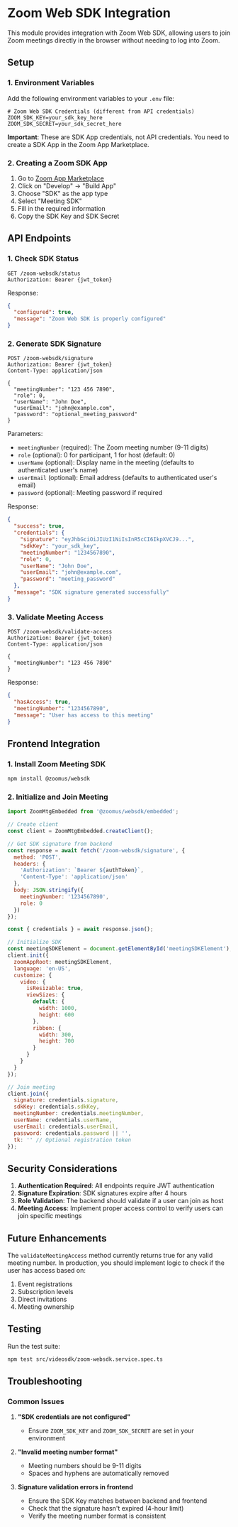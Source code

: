 # Zoom Web SDK Integration

This module provides integration with Zoom Web SDK, allowing users to join Zoom meetings directly in the browser without needing to log into Zoom.

## Setup

### 1. Environment Variables

Add the following environment variables to your `.env` file:

```env
# Zoom Web SDK Credentials (different from API credentials)
ZOOM_SDK_KEY=your_sdk_key_here
ZOOM_SDK_SECRET=your_sdk_secret_here
```

**Important**: These are SDK App credentials, not API credentials. You need to create a SDK App in the Zoom App Marketplace.

### 2. Creating a Zoom SDK App

1. Go to [Zoom App Marketplace](https://marketplace.zoom.us/)
2. Click on "Develop" → "Build App"
3. Choose "SDK" as the app type
4. Select "Meeting SDK"
5. Fill in the required information
6. Copy the SDK Key and SDK Secret

## API Endpoints

### 1. Check SDK Status

```http
GET /zoom-websdk/status
Authorization: Bearer {jwt_token}
```

Response:
```json
{
  "configured": true,
  "message": "Zoom Web SDK is properly configured"
}
```

### 2. Generate SDK Signature

```http
POST /zoom-websdk/signature
Authorization: Bearer {jwt_token}
Content-Type: application/json

{
  "meetingNumber": "123 456 7890",
  "role": 0,
  "userName": "John Doe",
  "userEmail": "john@example.com",
  "password": "optional_meeting_password"
}
```

Parameters:
- `meetingNumber` (required): The Zoom meeting number (9-11 digits)
- `role` (optional): 0 for participant, 1 for host (default: 0)
- `userName` (optional): Display name in the meeting (defaults to authenticated user's name)
- `userEmail` (optional): Email address (defaults to authenticated user's email)
- `password` (optional): Meeting password if required

Response:
```json
{
  "success": true,
  "credentials": {
    "signature": "eyJhbGciOiJIUzI1NiIsInR5cCI6IkpXVCJ9...",
    "sdkKey": "your_sdk_key",
    "meetingNumber": "1234567890",
    "role": 0,
    "userName": "John Doe",
    "userEmail": "john@example.com",
    "password": "meeting_password"
  },
  "message": "SDK signature generated successfully"
}
```

### 3. Validate Meeting Access

```http
POST /zoom-websdk/validate-access
Authorization: Bearer {jwt_token}
Content-Type: application/json

{
  "meetingNumber": "123 456 7890"
}
```

Response:
```json
{
  "hasAccess": true,
  "meetingNumber": "1234567890",
  "message": "User has access to this meeting"
}
```

## Frontend Integration

### 1. Install Zoom Meeting SDK

```bash
npm install @zoomus/websdk
```

### 2. Initialize and Join Meeting

```javascript
import ZoomMtgEmbedded from '@zoomus/websdk/embedded';

// Create client
const client = ZoomMtgEmbedded.createClient();

// Get SDK signature from backend
const response = await fetch('/zoom-websdk/signature', {
  method: 'POST',
  headers: {
    'Authorization': `Bearer ${authToken}`,
    'Content-Type': 'application/json'
  },
  body: JSON.stringify({
    meetingNumber: '1234567890',
    role: 0
  })
});

const { credentials } = await response.json();

// Initialize SDK
const meetingSDKElement = document.getElementById('meetingSDKElement');
client.init({
  zoomAppRoot: meetingSDKElement,
  language: 'en-US',
  customize: {
    video: {
      isResizable: true,
      viewSizes: {
        default: {
          width: 1000,
          height: 600
        },
        ribbon: {
          width: 300,
          height: 700
        }
      }
    }
  }
});

// Join meeting
client.join({
  signature: credentials.signature,
  sdkKey: credentials.sdkKey,
  meetingNumber: credentials.meetingNumber,
  userName: credentials.userName,
  userEmail: credentials.userEmail,
  password: credentials.password || '',
  tk: '' // Optional registration token
});
```

## Security Considerations

1. **Authentication Required**: All endpoints require JWT authentication
2. **Signature Expiration**: SDK signatures expire after 4 hours
3. **Role Validation**: The backend should validate if a user can join as host
4. **Meeting Access**: Implement proper access control to verify users can join specific meetings

## Future Enhancements

The `validateMeetingAccess` method currently returns true for any valid meeting number. In production, you should implement logic to check if the user has access based on:

1. Event registrations
2. Subscription levels
3. Direct invitations
4. Meeting ownership

## Testing

Run the test suite:

```bash
npm test src/videosdk/zoom-websdk.service.spec.ts
```

## Troubleshooting

### Common Issues

1. **"SDK credentials are not configured"**
   - Ensure `ZOOM_SDK_KEY` and `ZOOM_SDK_SECRET` are set in your environment

2. **"Invalid meeting number format"**
   - Meeting numbers should be 9-11 digits
   - Spaces and hyphens are automatically removed

3. **Signature validation errors in frontend**
   - Ensure the SDK Key matches between backend and frontend
   - Check that the signature hasn't expired (4-hour limit)
   - Verify the meeting number format is consistent